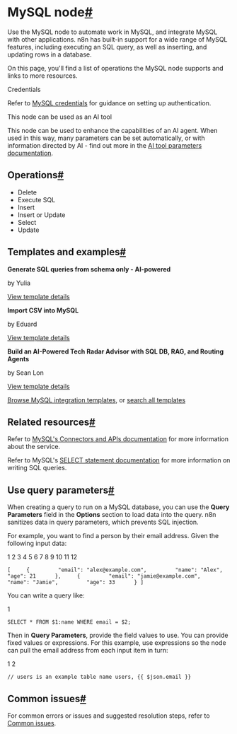 [](https://github.com/n8n-io/n8n-docs/edit/main/docs/integrations/builtin/app-nodes/n8n-nodes-base.mysql/index.md "Edit this page")

# MySQL node[#](#mysql-node "Permanent link")

Use the MySQL node to automate work in MySQL, and integrate MySQL with other applications. n8n has built-in support for a wide range of MySQL features, including executing an SQL query, as well as inserting, and updating rows in a database.

On this page, you'll find a list of operations the MySQL node supports and links to more resources.

Credentials

Refer to [MySQL credentials](../../credentials/mysql/) for guidance on setting up authentication.

This node can be used as an AI tool

This node can be used to enhance the capabilities of an AI agent. When used in this way, many parameters can be set automatically, or with information directed by AI - find out more in the [AI tool parameters documentation](../../../../advanced-ai/examples/using-the-fromai-function/).

## Operations[#](#operations "Permanent link")

*   Delete
*   Execute SQL
*   Insert
*   Insert or Update
*   Select
*   Update

## Templates and examples[#](#templates-and-examples "Permanent link")

**Generate SQL queries from schema only - AI-powered**

by Yulia

[View template details](https://n8n.io/workflows/2508-generate-sql-queries-from-schema-only-ai-powered/)

**Import CSV into MySQL**

by Eduard

[View template details](https://n8n.io/workflows/1839-import-csv-into-mysql/)

**Build an AI-Powered Tech Radar Advisor with SQL DB, RAG, and Routing Agents**

by Sean Lon

[View template details](https://n8n.io/workflows/3151-build-an-ai-powered-tech-radar-advisor-with-sql-db-rag-and-routing-agents/)

[Browse MySQL integration templates](https://n8n.io/integrations/mysql/), or [search all templates](https://n8n.io/workflows/)

## Related resources[#](#related-resources "Permanent link")

Refer to [MySQL's Connectors and APIs documentation](https://dev.mysql.com/doc/index-connectors.html) for more information about the service.

Refer to MySQL's [SELECT statement documentation](https://dev.mysql.com/doc/refman/8.4/en/select.html) for more information on writing SQL queries.

## Use query parameters[#](#use-query-parameters "Permanent link")

When creating a query to run on a MySQL database, you can use the **Query Parameters** field in the **Options** section to load data into the query. n8n sanitizes data in query parameters, which prevents SQL injection.

For example, you want to find a person by their email address. Given the following input data:

 1
 2
 3
 4
 5
 6
 7
 8
 9
10
11
12

`[     {         "email": "alex@example.com",         "name": "Alex",         "age": 21      },     {         "email": "jamie@example.com",         "name": "Jamie",         "age": 33      } ]`

You can write a query like:

1

`SELECT * FROM $1:name WHERE email = $2;`

Then in **Query Parameters**, provide the field values to use. You can provide fixed values or expressions. For this example, use expressions so the node can pull the email address from each input item in turn:

1
2

`// users is an example table name users, {{ $json.email }}` 

## Common issues[#](#common-issues "Permanent link")

For common errors or issues and suggested resolution steps, refer to [Common issues](common-issues/).